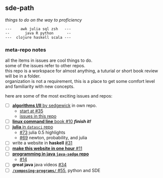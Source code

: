 ## sde-path
*things to do on the way to proficiency*

```
---    awk julia sql zsh   ---
--       java R python      --
---  clojure haskell scala ---
```


### meta-repo notes
all the items in issues are cool things to do.  
some of the issues refer to other repos.  
this repo is a workspace for almost anything, a tuturial or short book review will be in a folder.   
organization is not a requirement, this is a place to get some comfort level and familiarity with new concepts.  

here are some of the most exciting issues and repos:

 - [ ] [**algorithms I/II** by sedgewick](https://github.com/mahiki/algs-sedgewick) in own repo. 
	+ [start at #35](https://github.com/mahiki/sde-path/issues/35)
	+ [issues in this repo](https://github.com/mahiki/algs-sedgewick/issues)
 - [ ] [**linux command line** book #10](https://github.com/mahiki/sde-path/issues/10) ***finish it!***
 - [ ] [**julia** in `datasci` repo](https://github.com/mahiki/datasci/tree/master/julia)
      + [#73](https://github.com/mahiki/datasci/issues/73) julia 0.5 highlights
      + [#69](https://github.com/mahiki/datasci/issues/69) newton, probability, and julia
 - [ ] write a website in **haskell** [#31](https://github.com/mahiki/sde-path/issues/31)
 - [ ] [**make this website in one hour** #11](https://github.com/mahiki/sde-path/issues/11)
 - [ ] [**programming in java `java-sedge` repo**](https://github.com/mahiki/java-sedge)
	+ [#14](https://github.com/mahiki/sde-path/issues/14)
 - [ ] **great java** java videos [#34](https://github.com/mahiki/sde-path/issues/34) 
 - [ ] [**`/composing-programs/`** #55](https://github.com/mahiki/sde-path/issues/55), python and SDE
